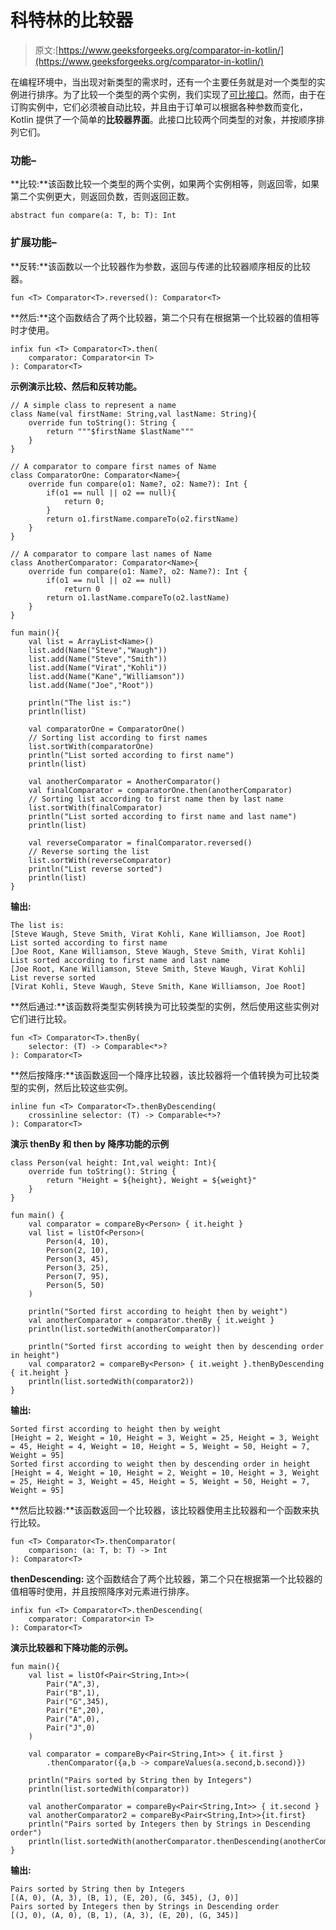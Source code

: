 # 科特林的比较器

> 原文:[https://www.geeksforgeeks.org/comparator-in-kotlin/](https://www.geeksforgeeks.org/comparator-in-kotlin/)

在编程环境中，当出现对新类型的需求时，还有一个主要任务就是对一个类型的实例进行排序。为了比较一个类型的两个实例，我们实现了[可比接口](https://www.geeksforgeeks.org/comparable-interface-in-kotlin/)。然而，由于在订购实例中，它们必须被自动比较，并且由于订单可以根据各种参数而变化，Kotlin 提供了一个简单的**比较器界面**。此接口比较两个同类型的对象，并按顺序排列它们。

### 功能–

**比较:**该函数比较一个类型的两个实例，如果两个实例相等，则返回零，如果第二个实例更大，则返回负数，否则返回正数。

```
abstract fun compare(a: T, b: T): Int

```

### 扩展功能–

**反转:**该函数以一个比较器作为参数，返回与传递的比较器顺序相反的比较器。

```
fun <T> Comparator<T>.reversed(): Comparator<T>

```

**然后:**这个函数结合了两个比较器，第二个只有在根据第一个比较器的值相等时才使用。

```
infix fun <T> Comparator<T>.then(
    comparator: Comparator<in T>
): Comparator<T>

```

**示例演示比较、然后和反转功能。**

```
// A simple class to represent a name
class Name(val firstName: String,val lastName: String){
    override fun toString(): String {
        return """$firstName $lastName"""
    }
}

// A comparator to compare first names of Name
class ComparatorOne: Comparator<Name>{
    override fun compare(o1: Name?, o2: Name?): Int {
        if(o1 == null || o2 == null){
            return 0;
        }
        return o1.firstName.compareTo(o2.firstName)
    }
}

// A comparator to compare last names of Name
class AnotherComparator: Comparator<Name>{
    override fun compare(o1: Name?, o2: Name?): Int {
        if(o1 == null || o2 == null)
            return 0
        return o1.lastName.compareTo(o2.lastName)
    }
}

fun main(){
    val list = ArrayList<Name>()
    list.add(Name("Steve","Waugh"))
    list.add(Name("Steve","Smith"))
    list.add(Name("Virat","Kohli"))
    list.add(Name("Kane","Williamson"))
    list.add(Name("Joe","Root"))

    println("The list is:")
    println(list)

    val comparatorOne = ComparatorOne()
    // Sorting list according to first names
    list.sortWith(comparatorOne)
    println("List sorted according to first name")
    println(list)

    val anotherComparator = AnotherComparator()
    val finalComparator = comparatorOne.then(anotherComparator)
    // Sorting list according to first name then by last name
    list.sortWith(finalComparator)
    println("List sorted according to first name and last name")
    println(list)

    val reverseComparator = finalComparator.reversed()
    // Reverse sorting the list
    list.sortWith(reverseComparator)
    println("List reverse sorted")
    println(list)
}
```

**输出:**

```
The list is:
[Steve Waugh, Steve Smith, Virat Kohli, Kane Williamson, Joe Root]
List sorted according to first name
[Joe Root, Kane Williamson, Steve Waugh, Steve Smith, Virat Kohli]
List sorted according to first name and last name
[Joe Root, Kane Williamson, Steve Smith, Steve Waugh, Virat Kohli]
List reverse sorted
[Virat Kohli, Steve Waugh, Steve Smith, Kane Williamson, Joe Root]

```

**然后通过:**该函数将类型实例转换为可比较类型的实例，然后使用这些实例对它们进行比较。

```
fun <T> Comparator<T>.thenBy(
    selector: (T) -> Comparable<*>?
): Comparator<T>

```

**然后按降序:**该函数返回一个降序比较器，该比较器将一个值转换为可比较类型的实例，然后比较这些实例。

```
inline fun <T> Comparator<T>.thenByDescending(
    crossinline selector: (T) -> Comparable<*>?
): Comparator<T>

```

**演示 thenBy 和 then by 降序功能的示例**

```
class Person(val height: Int,val weight: Int){
    override fun toString(): String {
        return "Height = ${height}, Weight = ${weight}"
    }
}

fun main() {
    val comparator = compareBy<Person> { it.height }
    val list = listOf<Person>(
        Person(4, 10),
        Person(2, 10),
        Person(3, 45),
        Person(3, 25),
        Person(7, 95),
        Person(5, 50)
    )

    println("Sorted first according to height then by weight")
    val anotherComparator = comparator.thenBy { it.weight }
    println(list.sortedWith(anotherComparator))

    println("Sorted first according to weight then by descending order in height")
    val comparator2 = compareBy<Person> { it.weight }.thenByDescending { it.height }
    println(list.sortedWith(comparator2))
}
```

**输出:**

```
Sorted first according to height then by weight
[Height = 2, Weight = 10, Height = 3, Weight = 25, Height = 3, Weight = 45, Height = 4, Weight = 10, Height = 5, Weight = 50, Height = 7, Weight = 95]
Sorted first according to weight then by descending order in height
[Height = 4, Weight = 10, Height = 2, Weight = 10, Height = 3, Weight = 25, Height = 3, Weight = 45, Height = 5, Weight = 50, Height = 7, Weight = 95]

```

**然后比较器:**该函数返回一个比较器，该比较器使用主比较器和一个函数来执行比较。

```
fun <T> Comparator<T>.thenComparator(
    comparison: (a: T, b: T) -> Int
): Comparator<T>

```

**thenDescending:** 这个函数结合了两个比较器，第二个只在根据第一个比较器的值相等时使用，并且按照降序对元素进行排序。

```
infix fun <T> Comparator<T>.thenDescending(
    comparator: Comparator<in T>
): Comparator<T>

```

**演示比较器和下降功能的示例。**

```
fun main(){
    val list = listOf<Pair<String,Int>>(
        Pair("A",3),
        Pair("B",1),
        Pair("G",345),
        Pair("E",20),
        Pair("A",0),
        Pair("J",0)
    )

    val comparator = compareBy<Pair<String,Int>> { it.first }
        .thenComparator({a,b -> compareValues(a.second,b.second)})

    println("Pairs sorted by String then by Integers")
    println(list.sortedWith(comparator))

    val anotherComparator = compareBy<Pair<String,Int>> { it.second }
    val anotherComparator2 = compareBy<Pair<String,Int>>{it.first}
    println("Pairs sorted by Integers then by Strings in Descending order")
    println(list.sortedWith(anotherComparator.thenDescending(anotherComparator2)))
}
```

**输出:**

```
Pairs sorted by String then by Integers
[(A, 0), (A, 3), (B, 1), (E, 20), (G, 345), (J, 0)]
Pairs sorted by Integers then by Strings in Descending order
[(J, 0), (A, 0), (B, 1), (A, 3), (E, 20), (G, 345)]

```